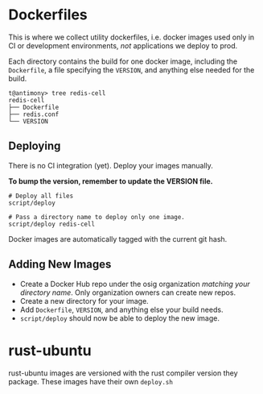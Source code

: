 # Dockerfiles

This is where we collect utility dockerfiles, i.e. docker images used only in CI
or development environments, _not_ applications we deploy to prod.

Each directory contains the build for one docker image, including the
`Dockerfile`, a file specifying the `VERSION`, and anything else needed for the
build.

```
t@antimony> tree redis-cell
redis-cell
├── Dockerfile
├── redis.conf
└── VERSION
```

## Deploying

There is no CI integration (yet). Deploy your images manually.

**To bump the version, remember to update the VERSION file.**

```
# Deploy all files
script/deploy

# Pass a directory name to deploy only one image.
script/deploy redis-cell
```

Docker images are automatically tagged with the current git hash.

## Adding New Images

- Create a Docker Hub repo under the osig organization _matching your directory
  name_. Only organization owners can create new repos.
- Create a new directory for your image.
- Add `Dockerfile`, `VERSION`, and anything else your build needs.
- `script/deploy` should now be able to deploy the new image.

# rust-ubuntu

rust-ubuntu images are versioned with the rust compiler version they package.
These images have their own `deploy.sh`
